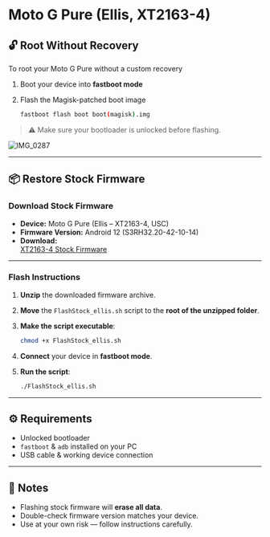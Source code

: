 # Moto G Pure (Ellis, XT2163-4)

## 🔓 Root Without Recovery

To root your Moto G Pure without a custom recovery

1. Boot your device into **fastboot mode**
2. Flash the Magisk-patched boot image

    ```bash
    fastboot flash boot boot(magisk).img
    ```

> ⚠️ Make sure your bootloader is unlocked before flashing.

![IMG_0287](https://github.com/user-attachments/assets/cfde917e-3813-44fb-9861-27265ca6f792)

---

## 📦 Restore Stock Firmware

### Download Stock Firmware

- **Device:** Moto G Pure (Ellis – XT2163-4, USC)
- **Firmware Version:** Android 12 (S3RH32.20-42-10-14)
- **Download:**  
  [XT2163-4 Stock Firmware](https://mirrors.lolinet.com/firmware/motorola/ellis/official/USC/XT2163-4_ELLIS_USC_12_S3RH32.20-42-10-14_subsidy-DEFAULT_regulatory-DEFAULT_R2_CFC.xml.zip)

---

### Flash Instructions

1. **Unzip** the downloaded firmware archive.
2. **Move** the `FlashStock_ellis.sh` script to the **root of the unzipped folder**.
3. **Make the script executable**:

    ```bash
    chmod +x FlashStock_ellis.sh
    ```

4. **Connect** your device in **fastboot mode**.
5. **Run the script**:

    ```bash
    ./FlashStock_ellis.sh
    ```

---

## ⚙️ Requirements

- Unlocked bootloader
- `fastboot` & `adb` installed on your PC
- USB cable & working device connection

---

## 📝 Notes

- Flashing stock firmware will **erase all data**.
- Double-check firmware version matches your device.
- Use at your own risk — follow instructions carefully.






